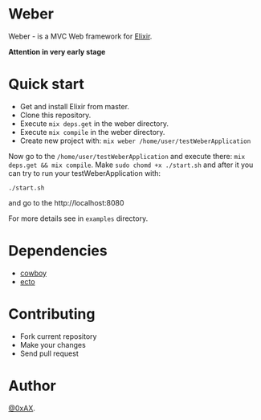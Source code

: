 Weber
========

Weber - is a MVC Web framework for [Elixir](http://elixir-lang.org/). 

**Attention in very early stage**

Quick start
===========

 * Get and install Elixir from master.
 * Clone this repository.
 * Execute `mix deps.get` in the weber directory.
 * Execute `mix compile` in the weber directory.
 * Create new project with: `mix weber /home/user/testWeberApplication`

Now go to the `/home/user/testWeberApplication` and execute there: `mix deps.get && mix compile`. Make `sudo chomd +x ./start.sh` and after it you can try to run your testWeberApplication with:

```
./start.sh
```

and go to the http://localhost:8080

For more details see in `examples` directory.

Dependencies
==============

  * [cowboy](https://github.com/extend/cowboy)
  * [ecto](https://github.com/elixir-lang/ecto)

Contributing
===============

  * Fork current repository
  * Make your changes
  * Send pull request

Author
========

[@0xAX](https://twitter.com/0xAX).